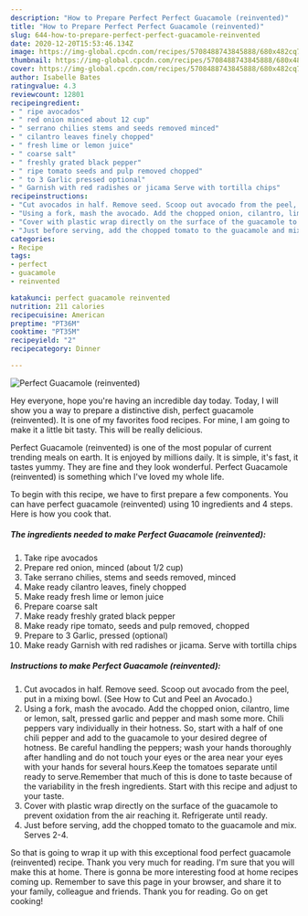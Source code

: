 ```yaml
---
description: "How to Prepare Perfect Perfect Guacamole (reinvented)"
title: "How to Prepare Perfect Perfect Guacamole (reinvented)"
slug: 644-how-to-prepare-perfect-perfect-guacamole-reinvented
date: 2020-12-20T15:53:46.134Z
image: https://img-global.cpcdn.com/recipes/5708488743845888/680x482cq70/perfect-guacamole-reinvented-recipe-main-photo.jpg
thumbnail: https://img-global.cpcdn.com/recipes/5708488743845888/680x482cq70/perfect-guacamole-reinvented-recipe-main-photo.jpg
cover: https://img-global.cpcdn.com/recipes/5708488743845888/680x482cq70/perfect-guacamole-reinvented-recipe-main-photo.jpg
author: Isabelle Bates
ratingvalue: 4.3
reviewcount: 12801
recipeingredient:
- " ripe avocados"
- " red onion minced about 12 cup"
- " serrano chilies stems and seeds removed minced"
- " cilantro leaves finely chopped"
- " fresh lime or lemon juice"
- " coarse salt"
- " freshly grated black pepper"
- " ripe tomato seeds and pulp removed chopped"
- " to 3 Garlic pressed optional"
- " Garnish with red radishes or jicama Serve with tortilla chips"
recipeinstructions:
- "Cut avocados in half. Remove seed. Scoop out avocado from the peel, put in a mixing bowl. (See How to Cut and Peel an Avocado.)"
- "Using a fork, mash the avocado. Add the chopped onion, cilantro, lime or lemon, salt, pressed garlic and pepper and mash some more. Chili peppers vary individually in their hotness. So, start with a half of one chili pepper and add to the guacamole to your desired degree of hotness. Be careful handling the peppers; wash your hands thoroughly after handling and do not touch your eyes or the area near your eyes with your hands for several hours.Keep the tomatoes separate until ready to serve.Remember that much of this is done to taste because of the variability in the fresh ingredients. Start with this recipe and adjust to your taste."
- "Cover with plastic wrap directly on the surface of the guacamole to prevent oxidation from the air reaching it. Refrigerate until ready."
- "Just before serving, add the chopped tomato to the guacamole and mix. Serves 2-4."
categories:
- Recipe
tags:
- perfect
- guacamole
- reinvented

katakunci: perfect guacamole reinvented 
nutrition: 211 calories
recipecuisine: American
preptime: "PT36M"
cooktime: "PT35M"
recipeyield: "2"
recipecategory: Dinner

---
```



![Perfect Guacamole (reinvented)](https://img-global.cpcdn.com/recipes/5708488743845888/680x482cq70/perfect-guacamole-reinvented-recipe-main-photo.jpg)

Hey everyone, hope you're having an incredible day today. Today, I will show you a way to prepare a distinctive dish, perfect guacamole (reinvented). It is one of my favorites food recipes. For mine, I am going to make it a little bit tasty. This will be really delicious.



Perfect Guacamole (reinvented) is one of the most popular of current trending meals on earth. It is enjoyed by millions daily. It is simple, it's fast, it tastes yummy. They are fine and they look wonderful. Perfect Guacamole (reinvented) is something which I've loved my whole life.


To begin with this recipe, we have to first prepare a few components. You can have perfect guacamole (reinvented) using 10 ingredients and 4 steps. Here is how you cook that.

<!--inarticleads1-->

##### The ingredients needed to make Perfect Guacamole (reinvented):

1. Take  ripe avocados
1. Prepare  red onion, minced (about 1/2 cup)
1. Take  serrano chilies, stems and seeds removed, minced
1. Make ready  cilantro leaves, finely chopped
1. Make ready  fresh lime or lemon juice
1. Prepare  coarse salt
1. Make ready  freshly grated black pepper
1. Make ready  ripe tomato, seeds and pulp removed, chopped
1. Prepare  to 3 Garlic, pressed (optional)
1. Make ready  Garnish with red radishes or jicama. Serve with tortilla chips




<!--inarticleads2-->

##### Instructions to make Perfect Guacamole (reinvented):

1. Cut avocados in half. Remove seed. Scoop out avocado from the peel, put in a mixing bowl. (See How to Cut and Peel an Avocado.)
1. Using a fork, mash the avocado. Add the chopped onion, cilantro, lime or lemon, salt, pressed garlic and pepper and mash some more. Chili peppers vary individually in their hotness. So, start with a half of one chili pepper and add to the guacamole to your desired degree of hotness. Be careful handling the peppers; wash your hands thoroughly after handling and do not touch your eyes or the area near your eyes with your hands for several hours.Keep the tomatoes separate until ready to serve.Remember that much of this is done to taste because of the variability in the fresh ingredients. Start with this recipe and adjust to your taste.
1. Cover with plastic wrap directly on the surface of the guacamole to prevent oxidation from the air reaching it. Refrigerate until ready.
1. Just before serving, add the chopped tomato to the guacamole and mix. Serves 2-4.




So that is going to wrap it up with this exceptional food perfect guacamole (reinvented) recipe. Thank you very much for reading. I'm sure that you will make this at home. There is gonna be more interesting food at home recipes coming up. Remember to save this page in your browser, and share it to your family, colleague and friends. Thank you for reading. Go on get cooking!
